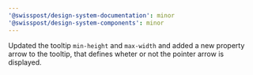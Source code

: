 ```yaml
---
'@swisspost/design-system-documentation': minor
'@swisspost/design-system-components': minor
---
```


Updated the tooltip `min-height` and `max-width` and added a new property arrow to the tooltip, that defines wheter or not the pointer arrow is displayed.
